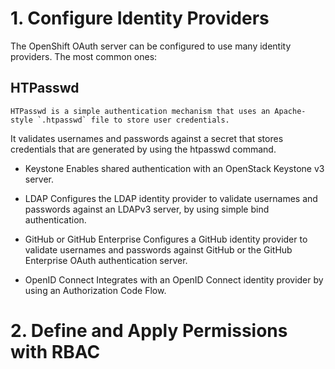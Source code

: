 # 1. Configure Identity Providers
The OpenShift OAuth server can be configured to use many identity providers. The most common ones:

## HTPasswd

    HTPasswd is a simple authentication mechanism that uses an Apache-style `.htpasswd` file to store user credentials.
It validates usernames and passwords against a secret that stores credentials that are generated by using the htpasswd command.

- Keystone
Enables shared authentication with an OpenStack Keystone v3 server.

- LDAP
Configures the LDAP identity provider to validate usernames and passwords against an LDAPv3 server, by using simple bind authentication.

- GitHub or GitHub Enterprise
Configures a GitHub identity provider to validate usernames and passwords against GitHub or the GitHub Enterprise OAuth authentication server.

- OpenID Connect
Integrates with an OpenID Connect identity provider by using an Authorization Code Flow.


# 2. Define and Apply Permissions with RBAC